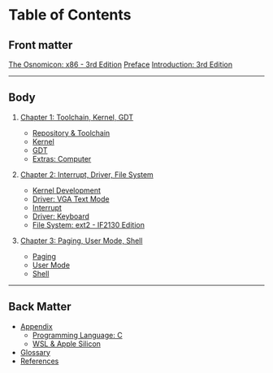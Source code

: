 # Table of Contents

## Front matter
[The Osnomicon: x86 - 3rd Edition](./front-matter/title-page.md)
[Preface](./front-matter/preface.md)
[Introduction: 3rd Edition](./front-matter/introduction.md)

---

## Body
1. [Chapter 1: Toolchain, Kernel, GDT](./body/chapter-1/README.md)
    - [Repository & Toolchain](./body/chapter-1/repository.md)
    - [Kernel](./body/chapter-1/kernel.md)
    - [GDT]()
    - [Extras: Computer]()

2. [Chapter 2: Interrupt, Driver, File System]()
    - [Kernel Development]()
    - [Driver: VGA Text Mode]()
    - [Interrupt]()
    - [Driver: Keyboard]()
    - [File System: ext2 - IF2130 Edition]()

3. [Chapter 3: Paging, User Mode, Shell]()
    - [Paging]()
    - [User Mode]()
    - [Shell]()

---

## Back Matter
- [Appendix](./back-matter/appendix/README.md)
    - [Programming Language: C]() <!-- Safety, stack & heap -->
    - [WSL & Apple Silicon]()
- [Glossary](./back-matter/glossary.md)
- [References](./back-matter/references.md)
